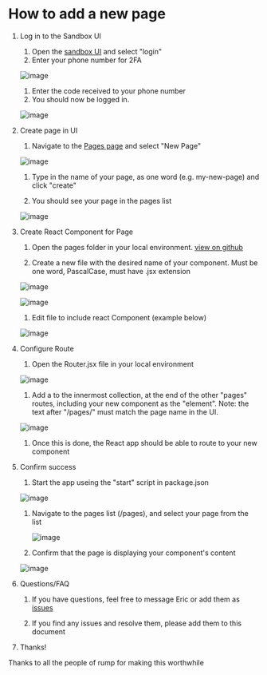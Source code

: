 # How to add a new page
1. Log in to the Sandbox UI
   1. Open the [sandbox UI](https://rump-sandbox.web.app/) and select "login"
   1. Enter your phone number for 2FA
  
   ![image](https://github.com/rump-food-software/sandbox/assets/1266147/a0b92181-09d9-4c9f-8905-ba196558e668)

   1. Enter the code received to your phone number
   1. You should now be logged in.
  
   ![image](https://github.com/rump-food-software/sandbox/assets/1266147/f536da28-1bc8-45ad-9ff0-c7cf045adcaf)

1. Create page in UI

   1. Navigate to the [Pages page](https://rump-sandbox.web.app/pages) and select "New Page"
      
   ![image](https://github.com/rump-food-software/sandbox/assets/1266147/e920c411-0d0d-4dde-9724-3b68bbaf732b)
   
   1. Type in the name of your page, as one word (e.g. my-new-page) and click "create"
    
   1. You should see your page in the pages list
  
    ![image](https://github.com/rump-food-software/sandbox/assets/1266147/03288a00-061b-439e-85b7-c0c539fa99b8)

1. Create React Component for Page
   
   1. Open the pages folder in your local environment. [view on github](https://github.com/rump-food-software/sandbox/tree/main/src/pages)
  
   1. Create a new file with the desired name of your component. Must be one word, PascalCase, must have .jsx extension
  
   ![image](https://github.com/rump-food-software/sandbox/assets/1266147/dd1ccdbe-b85a-4482-bb90-213fc681b9f4)

   ![image](https://github.com/rump-food-software/sandbox/assets/1266147/cd233161-6886-4205-a729-d06dc592ce5c)

   1. Edit file to include react Component (example below)
  
   ![image](https://github.com/rump-food-software/sandbox/assets/1266147/dd47b441-a05c-4ebc-be4d-ae60248212ed) 

1. Configure Route

   1. Open the Router.jsx file in your local environment
  
   ![image](https://github.com/rump-food-software/sandbox/assets/1266147/c3cd3238-d17c-4fe9-a9b2-cc3423acfcb6)

   1. Add a <Route> to the innermost <Route> collection, at the end of the other "pages" routes, including your new component as the "element". Note: the text after "/pages/" must match the page name in the UI.
      
   ![image](https://github.com/rump-food-software/sandbox/assets/1266147/409d4db3-c6fe-4a24-b8c0-8343c75986ca)

   1. Once this is done, the React app should be able to route to your new component

1. Confirm success

   1. Start the app useing the "start" script in package.json
  
   ![image](https://github.com/rump-food-software/sandbox/assets/1266147/a67502af-82ca-4236-9893-0245bdc10bb2)

   1. Navigate to the pages list (/pages), and select your page from the list
  
      ![image](https://github.com/rump-food-software/sandbox/assets/1266147/3e45640a-99d0-4cff-8c95-90f2dde2c2c0)

   1. Confirm that the page is displaying your component's content
  
   ![image](https://github.com/rump-food-software/sandbox/assets/1266147/d50afd9c-ae35-4a3d-a580-5cf6a253bf33)

1. Questions/FAQ

   1. If you have questions, feel free to message Eric or add them as [issues](https://github.com/rump-food-software/sandbox/issues)
  
   1. If you find any issues and resolve them, please add them to this document
  
1. Thanks!

Thanks to all the people of rump for making this worthwhile
